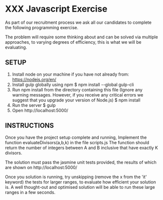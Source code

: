 
XXX Javascript Exercise
==========================
As  part of our recruitment process we ask all our candidates to complete the following programming exercise.

The problem will require some thinking about and can be solved via multiple approaches,
to varying degrees of efficiency, this is what we will be  evaluating.

SETUP
-----

1. Install node on your machine if you have not already from: https://nodejs.org/en/
2. Install gulp globally using npm
    $ npm install --global gulp-cli
2. Run npm install from the directory containing this file (Ignore any warning messages. However, if you receive any critical errors we suggest that you upgrade your version of Node.js)
    $ npm install
3. Run the server
    $ gulp
4. Open http://localhost:5000/

INSTRUCTIONS
------------
Once you have the project setup complete and running, Implement the function evaluateDivisors(a,b,k) in the file scripts.js
The function should return the number of integers between A and B inclusive that have exactly K divisors.

The solution must pass the jasmine unit tests provided, the results of which are shown on http://localhost:5000/

Once you solution is running, try unskipping (remove the x from the 'it' keyword) the tests for larger ranges, to evaluate how efficient your solution is.
A well thought-out and optimised solution will be able to run these large ranges in a few seconds.

